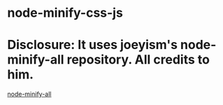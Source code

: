 # node-minify-css-js

# Disclosure: It uses joeyism's node-minify-all repository. All credits to him.

[node-minify-all][a]

[a]: https://github.com/joeyism/node-minify-all "Joeyism's node-minify-all"